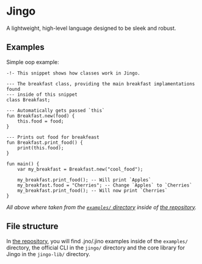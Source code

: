 # Jingo

A lightweight, high-level language designed to be sleek and robust.

## Examples

Simple oop example:

```jingo
-!- This snippet shows how classes work in Jingo.

--- The breakfast class, providing the main breakfast implamentations found
--- inside of this snippet
class Breakfast;

--- Automatically gets passed `this`
fun Breakfast.new(food) {
	this.food = food;
}

--- Prints out food for breakfeast
fun Breakfast.print_food() {
	print(this.food);
}

fun main() {
	var my_breakfast = Breakfast.new("cool_food");

	my_breakfast.print_food(); -- Will print `Apples`
	my_breakfast.food = "Cherries"; -- Change `Apples` to `Cherries`
	my_breakfast.print_food(); -- Will now print `Cherries`
}
```

*All above where taken from the [`examples/` directory](https://github.com/scOwez/jingo/tree/master/examples) inside of [the repository](https://github.com/scOwez/jingo/).*

## File structure


In [the repository](https://github.com/scOwez/jingo/), you will find .jno/.jino examples inside of the `examples/` directory, the official CLI in the `jingo/` directory and the core library for Jingo in the `jingo-lib/` directory.
